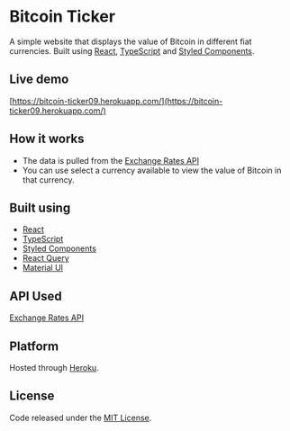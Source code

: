 # Bitcoin Ticker
A simple website that displays the value of Bitcoin in different fiat currencies.
Built using [React](https://reactjs.org/), [TypeScript](https://www.typescriptlang.org/) and [Styled Components](https://styled-components.com/).

## Live demo
[https://bitcoin-ticker09.herokuapp.com/](https://bitcoin-ticker09.herokuapp.com/)

## How it works
- The data is pulled from the [Exchange Rates API](https://www.blockchain.com/api/exchange_rates_api)
- You can use select a currency available to view the value of Bitcoin in that currency.

## Built using
- [React](https://reactjs.org/)
- [TypeScript](https://www.typescriptlang.org/)
- [Styled Components](https://styled-components.com/)
- [React Query](https://react-query.tanstack.com/)
- [Material UI](https://material-ui.com/)

## API Used
[Exchange Rates API](https://www.blockchain.com/api/exchange_rates_api)

## Platform
Hosted through [Heroku](https://www.heroku.com/).

## License
Code released under the [MIT License](https://github.com/Tushar-Indurjeeth/Bitcoin-Ticker/blob/c52fcfad5bad7510bcb51bc29c3ce8a838325e97/LICENSE).

